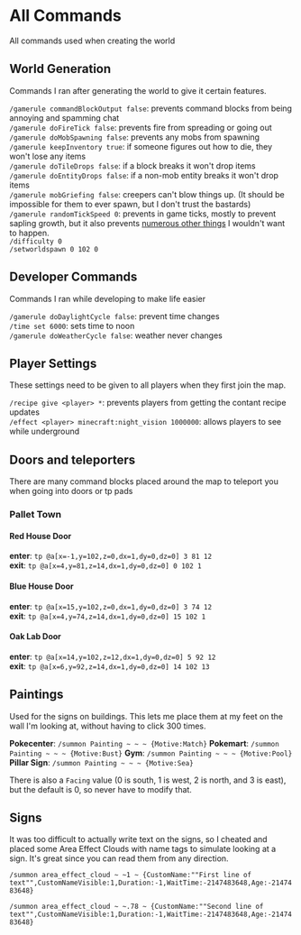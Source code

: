 # All Commands

All commands used when creating the world

## World Generation

Commands I ran after generating the world to give it certain features.

`/gamerule commandBlockOutput false`: prevents command blocks from being annoying and spamming chat  
`/gamerule doFireTick false`: prevents fire from spreading or going out    
`/gamerule doMobSpawning false`: prevents any mobs from spawning  
`/gamerule keepInventory true`: if someone figures out how to die, they won't lose any items  
`/gamerule doTileDrops false`: if a block breaks it won't drop items  
`/gamerule doEntityDrops false`: if a non-mob entity breaks it won't drop items  
`/gamerule mobGriefing false`: creepers can't blow things up. (It should be impossible for them to ever spawn, but I don't trust the bastards)  
`/gamerule randomTickSpeed 0`: prevents in game ticks, mostly to prevent sapling growth, but it also prevents [numerous other things](https://minecraft.gamepedia.com/Tick#Block_tick) I wouldn't want to happen.   
`/difficulty 0`  
`/setworldspawn 0 102 0`  

## Developer Commands

Commands I ran while developing to make life easier

`/gamerule doDaylightCycle false`: prevent time changes  
`/time set 6000`: sets time to noon  
`/gamerule doWeatherCycle false`: weather never changes  

## Player Settings

These settings need to be given to all players when they first join the map.

`/recipe give <player> *`: prevents players from getting the contant recipe updates  
`/effect <player> minecraft:night_vision 1000000`: allows players to see while underground  

## Doors and teleporters

There are many command blocks placed around the map to teleport you when going into doors or tp pads

### Pallet Town

#### Red House Door

**enter**: `tp @a[x=-1,y=102,z=0,dx=1,dy=0,dz=0] 3 81 12`  
**exit**: `tp @a[x=4,y=81,z=14,dx=1,dy=0,dz=0] 0 102 1`  

#### Blue House Door

**enter**: `tp @a[x=15,y=102,z=0,dx=1,dy=0,dz=0] 3 74 12`  
**exit**: `tp @a[x=4,y=74,z=14,dx=1,dy=0,dz=0] 15 102 1`  

#### Oak Lab Door

**enter**: `tp @a[x=14,y=102,z=12,dx=1,dy=0,dz=0] 5 92 12`  
**exit**: `tp @a[x=6,y=92,z=14,dx=1,dy=0,dz=0] 14 102 13`  

## Paintings

Used for the signs on buildings. This lets me place them at my feet on the wall I'm looking at, without having to click 300 times.

**Pokecenter**: `/summon Painting ~ ~ ~ {Motive:Match}`
**Pokemart**: `/summon Painting ~ ~ ~ {Motive:Bust}`
**Gym**: `/summon Painting ~ ~ ~ {Motive:Pool}`
**Pillar Sign**: `/summon Painting ~ ~ ~ {Motive:Sea}`

There is also a `Facing` value (0 is south, 1 is west, 2 is north, and 3 is east), but the default is 0, so never have to modify that.

## Signs

It was too difficult to actually write text on the signs, so I cheated and placed some Area Effect Clouds with name tags to simulate looking at a sign. It's great since you can read them from any direction.

`/summon area_effect_cloud ~ ~1 ~ {CustomName:""First line of text"",CustomNameVisible:1,Duration:-1,WaitTime:-2147483648,Age:-2147483648}`

`/summon area_effect_cloud ~ ~.78 ~ {CustomName:""Second line of text"",CustomNameVisible:1,Duration:-1,WaitTime:-2147483648,Age:-2147483648}`